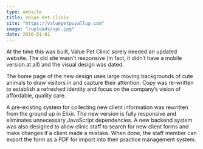 ```yaml
---
type: website
title: Value Pet Clinic
site: "https://valuepetpuyallup.com"
image: "/uploads/vpc.jpg"
date: 2016-01-01
---
```

At the time this was built, Value Pet Clinic sorely needed an updated website. The old site wasn’t responsive (in fact, it didn’t have a mobile version at all) and the visual design was dated.

The home page of the new design uses large moving backgrounds of cute animals to draw visitors in and capture their attention. Copy was re-written to establish a refreshed identity and focus on the company’s vision of affordable, quality care.

A pre-existing system for collecting new client information was rewritten from the ground up in Elixir. The new version is fully responsive and eliminates unnecessary JavaScript dependencies. A new backend system was also designed to allow clinic staff to search for new client forms and make changes if a client made a mistake. When done, the staff member can export the form as a PDF for import into their practice management system.
